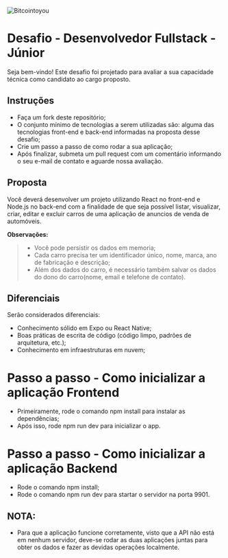 ![Bitcointoyou](https://bitcointoyou.com/_next/static/media/logoAzul.c6609791.png)

# Desafio - Desenvolvedor Fullstack - Júnior
Seja bem-vindo! Este desafio foi projetado para avaliar a sua capacidade técnica como candidato ao cargo proposto.

## Instruções
- Faça um fork deste repositório;
- O conjunto mínimo de tecnologias a serem utilizadas são: alguma das tecnologias front-end e back-end informadas na proposta desse desafio;
- Crie um passo a passo de como rodar a sua aplicação;
- Após finalizar, submeta um pull request com um comentário informando o seu e-mail de contato e aguarde nossa avaliação.

## Proposta
Você deverá desenvolver um projeto utilizando React no front-end e Node.js no back-end com a finalidade de que seja possível listar, visualizar, criar, editar e excluir carros de uma aplicação de anuncios de venda de automóveis.

**Observações:**
> - Você pode persistir os dados em memoria;
> - Cada carro precisa ter um identificador único, nome, marca, ano de fabricação e descrição;
> - Além dos dados do carro, é necessário também salvar os dados do dono do carro(nome, email e telefone de contato).
## Diferenciais
Serão considerados diferenciais:

- Conhecimento sólido em Expo ou React Native;
- Boas práticas de escrita de código (código limpo, padrões de arquitetura, etc.);
- Conhecimento em infraestruturas em nuvem;


# Passo a passo - Como inicializar a aplicação Frontend
- Primeiramente, rode o comando npm install para instalar as dependências;
- Após isso, rode npm run dev para inicializar o app.

# Passo a passo - Como inicializar a aplicação Backend
- Rode o comando npm install;
- Rode o comando npm run dev para startar o servidor na porta 9901.

## NOTA:
- Para que a aplicação funcione corretamente, visto que a API não está em nenhum servidor, deve-se rodar as duas aplicações juntas para obter os dados e fazer as devidas operações localmente.

